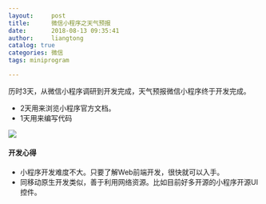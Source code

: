 ```yaml
---
layout:     post
title:      微信小程序之天气预报
date:       2018-08-13 09:35:41
author:     liangtong
catalog: true
categories: 微信
tags: miniprogram

---
```



历时3天，从微信小程序调研到开发完成，天气预报微信小程序终于开发完成。

 + 2天用来浏览小程序官方文档。
 + 1天用来编写代码


![](https://github.com/liangtongdev/WxWeather/blob/master/screenshot.png)



#### 开发心得

 + 小程序开发难度不大。只要了解Web前端开发，很快就可以入手。
 + 同移动原生开发类似，善于利用网络资源。比如目前好多开源的小程序开源UI控件。 

